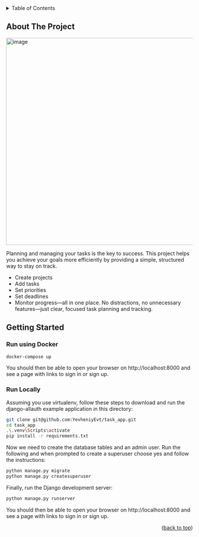 
<details>
  <summary>Table of Contents</summary>
  <ol>
    <li>
      <a href="#about-the-project">About The Project</a>
    </li>
    <li>
      <a href="#getting-started">Getting Started</a>
      <ul>
        <li><a href="#run-using-docker">Run using Docker</a></li>
        <li><a href="#run-locally">Run Locally</a></li>
      </ul>
    </li>
  </ol>
</details>



## About The Project

<img width="809" height="560" alt="image" src="https://github.com/user-attachments/assets/be909db3-24a5-4381-86a3-9e0230967e39" />

Planning and managing your tasks is the key to success.
This project helps you achieve your goals more efficiently by providing a simple, structured way to stay on track.

* Create projects
* Add tasks
* Set priorities
* Set deadlines
* Monitor progress—all in one place.
No distractions, no unnecessary features—just clear, focused task planning and tracking.

## Getting Started

### Run using Docker
   ```sh
   docker-compose up
   ```

You should then be able to open your browser on http://localhost:8000 and see a page with links to sign in or sign up.

### Run Locally

Assuming you use virtualenv, follow these steps to download and run the django-allauth example application in this directory:

   ```sh
   git clone git@github.com:YevheniyEvt/task_app.git
   cd task_app
   .\.venv\Scripts\activate
   pip install -r requirements.txt
   ```

Now we need to create the database tables and an admin user. Run the following and when prompted to create a superuser choose yes and follow the instructions:

   ```sh
   python manage.py migrate
   python manage.py createsuperuser
   ```
Finally, run the Django development server:

   ```sh
   python manage.py runserver
   ```
You should then be able to open your browser on http://localhost:8000 and see a page with links to sign in or sign up.

<p align="right">(<a href="#readme-top">back to top</a>)</p>
